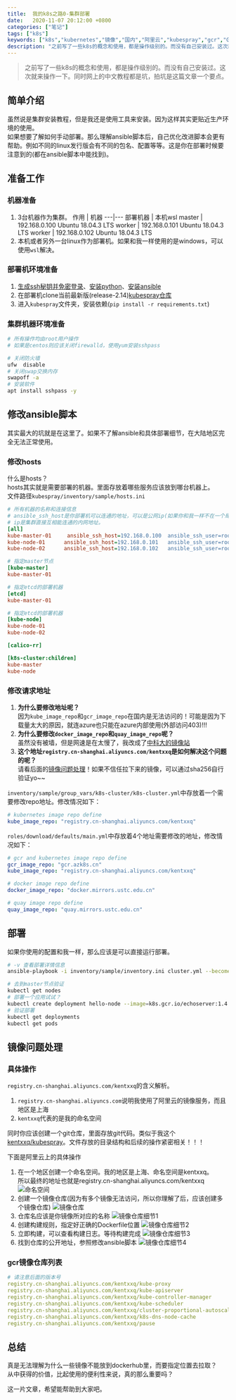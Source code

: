 ```yaml
---
title:  我的k8s之路0-集群部署
date:   2020-11-07 20:12:00 +0800
categories: ["笔记"]
tags: ["k8s"]
keywords: ["k8s","kubernetes","镜像","国内","阿里云","kubespray","gcr","GFW"]
description: "之前写了一些k8s的概念和使用，都是操作级别的。而没有自己安装过。这次就来操作一下。同时网上的中文教程都是坑，拍坑是这篇文章一个要点"
---
```



> 之前写了一些k8s的概念和使用，都是操作级别的。而没有自己安装过。这次就来操作一下。同时网上的中文教程都是坑，拍坑是这篇文章一个要点。



## 简单介绍

虽然说是集群安装教程，但是我还是使用工具来安装。因为这样其实更贴近生产环境的使用。  
如果想要了解如何手动部署。那么理解ansible脚本后，自己优化改进脚本会更有帮助。例如不同的linux发行版会有不同的包名、配置等等。这是你在部署时候要注意到的(都在ansible脚本中能找到)。

## 准备工作

### 机器准备

1. 3台机器作为集群。
作用 | 机器
---|---
部署机器 | 本机wsl
master | 192.168.0.100 Ubuntu 18.04.3 LTS
worker | 192.168.0.101 Ubuntu 18.04.3 LTS
worker | 192.168.0.102 Ubuntu 18.04.3 LTS
2. 本机或者另外一台linux作为部署机。如果和我一样使用的是windows，可以使用`wsl`解决。

### 部署机环境准备

1. [生成ssh秘钥并免密登录](https://kentxxq.com/contents/%E8%BF%9C%E7%A8%8B%E5%85%8D%E5%AF%86ssh/)、[安装python](https://www.python.org/)、[安装ansible](https://www.ansible.com/) 
2. 在部署机clone当前最新版(release-2.14)[kubespray仓库](https://github.com/kubernetes-sigs/kubespray/)
3. 进入`kubespray`文件夹，安装依赖(`pip install -r requirements.txt`)

### 集群机器环境准备

```bash
# 所有操作均由root用户操作
# 如果是centos则应该关闭firewalld，使用yum安装sshpass

# 关闭防火墙
ufw  disable
# 关闭swap交换内存
swapoff -a
# 安装软件
apt install sshpass -y
```

## 修改ansible脚本

其实最大的坑就是在这里了。如果不了解ansible和具体部署细节，在大陆地区完全无法正常使用。

### 修改hosts

什么是hosts？  
hosts其实就是需要部署的机器。里面存放着哪些服务应该放到哪台机器上。  
文件路径`kubespray/inventory/sample/hosts.ini`

```ini
# 所有机器的名称和连接信息
# ansible_ssh_host是你部署机可以连通的地址，可以是公网ip(如果你和我一样不在一个局域网)
# ip是集群直接互相能连通的内网地址。
[all]
kube-master-01     ansible_ssh_host=192.168.0.100  ansible_ssh_user=root   ansible_ssh_pass=kentxxq  ip=192.168.0.100   mask=/24
kube-node-01      ansible_ssh_host=192.168.0.101   ansible_ssh_user=root   ansible_ssh_pass=kentxxq  ip=192.168.0.101   mask=/24
kube-node-02      ansible_ssh_host=192.168.0.102   ansible_ssh_user=root   ansible_ssh_pass=kentxxq  ip=192.168.0.102   mask=/24

# 指定master节点
[kube-master]
kube-master-01

# 指定etcd的部署机器
[etcd]
kube-master-01

# 指定etcd的部署机器
[kube-node]
kube-node-01
kube-node-02

[calico-rr]

[k8s-cluster:children]
kube-master
kube-node
```

### 修改请求地址

1. **为什么要修改地址呢？**  
因为`kube_image_repo`和`gcr_image_repo`在国内是无法访问的！可能是因为下载量太大的原因，就连azure也只能在azure内部使用(外部访问403)!!!  
2. **为什么要修改`docker_image_repo`和`quay_image_repo`呢？**  
虽然没有被墙，但是网速是在太慢了，我改成了[中科大的镜像站](http://mirrors.ustc.edu.cn/)  
3. **这个地址`registry.cn-shanghai.aliyuncs.com/kentxxq`是如何解决这个问题的呢？**  
请看后面的[镜像问题处理](http://kentxxq.com/contents/%E6%88%91%E7%9A%84k8s%E4%B9%8B%E8%B7%AF0-%E9%9B%86%E7%BE%A4%E9%83%A8%E7%BD%B2/#%E9%95%9C%E5%83%8F%E9%97%AE%E9%A2%98%E5%A4%84%E7%90%86)！如果不信任拉下来的镜像，可以通过sha256自行验证yo~~

`inventory/sample/group_vars/k8s-cluster/k8s-cluster.yml`中存放着一个需要修改repo地址。修改情况如下：
```yml
# kubernetes image repo define
kube_image_repo: "registry.cn-shanghai.aliyuncs.com/kentxxq"
```

`roles/download/defaults/main.yml`中存放着4个地址需要修改的地址，修改情况如下：
```yml
# gcr and kubernetes image repo define
gcr_image_repo: "gcr.azk8s.cn"
kube_image_repo: "registry.cn-shanghai.aliyuncs.com/kentxxq"

# docker image repo define
docker_image_repo: "docker.mirrors.ustc.edu.cn"

# quay image repo define
quay_image_repo: "quay.mirrors.ustc.edu.cn"
```

## 部署

如果你使用的配置和我一样，那么应该是可以直接运行部署。
```bash
# -v 查看部署详情信息
ansible-playbook -i inventory/sample/inventory.ini cluster.yml --become --become-user=root -v

# 去到master节点验证
kubectl get nodes
# 部署一个应用试试？
kubectl create deployment hello-node --image=k8s.gcr.io/echoserver:1.4
# 验证部署
kubectl get deployments
kubectl get pods
```


## 镜像问题处理

### 具体操作

`registry.cn-shanghai.aliyuncs.com/kentxxq`的含义解析。

1. `registry.cn-shanghai.aliyuncs.com`说明我使用了阿里云的镜像服务，而且地区是上海
2. `kentxxq`代表的是我的命名空间

同时你应该创建一个git仓库，里面存放git代码。类似于我这个[kentxxq/kubespray](https://github.com/kentxxq/kubespray.git)。文件存放的目录结构和后续的操作紧密相关！！！

下面是阿里云上的具体操作

1. 在一个地区创建一个命名空间。我的地区是上海、命名空间是kentxxq。  
所以最终的地址也就是registry.cn-shanghai.aliyuncs.com/kentxxq
![命名空间](/images/server/命名空间.png)
2. 创建一个镜像仓库(因为有多个镜像无法访问，所以你理解了后，应该创建多个镜像仓库)
![镜像仓库](/images/server/镜像仓库.png)
3. 仓库名应该是你镜像所对应的名称
![镜像仓库细节1](/images/server/镜像仓库细节1.png)
4. 创建构建规则，指定好正确的Dockerfile位置
![镜像仓库细节2](/images/server/镜像仓库细节2.png)
5. 立即构建，可以查看构建日志。等待构建完成
![镜像仓库细节3](/images/server/镜像仓库细节3.png)
6. 找到仓库的公开地址，参照修改ansible脚本
![镜像仓库细节4](/images/server/镜像仓库细节4.png)

### gcr镜像仓库列表
```yml
# 请注意后面的版本号
registry.cn-shanghai.aliyuncs.com/kentxxq/kube-proxy                              v1.18.10
registry.cn-shanghai.aliyuncs.com/kentxxq/kube-apiserver                          v1.18.10
registry.cn-shanghai.aliyuncs.com/kentxxq/kube-controller-manager                 v1.18.10
registry.cn-shanghai.aliyuncs.com/kentxxq/kube-scheduler                          v1.18.10
registry.cn-shanghai.aliyuncs.com/kentxxq/cluster-proportional-autoscaler-amd64   1.8.1
registry.cn-shanghai.aliyuncs.com/kentxxq/k8s-dns-node-cache                      1.15.13
registry.cn-shanghai.aliyuncs.com/kentxxq/pause                                   3.2
```

## 总结

真是无法理解为什么一些镜像不能放到dockerhub里，而要指定位置去拉取？  
从中获得的价值，比起使用的便利性来说，真的那么重要吗？  

这一片文章，希望能帮助到大家吧。